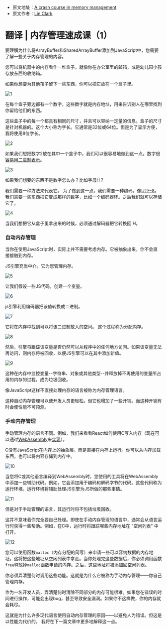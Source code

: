  * 原文地址：[A crash course in memory management](https://hacks.mozilla.org/2017/06/a-crash-course-in-memory-management/)
 * 原文作者：[Lin Clark](https://code-cartoons.com/)

 # 翻译 | 内存管理速成课（1）

要理解为什么将ArrayBuffer和SharedArrayBuffer添加到JavaScript中，您需要了解一些关于内存管理的内容。

您可以将机器中的内存看作一堆盒子。就像你在办公室里的邮箱，或是幼儿园小孩存放东西的收纳箱。

如果你想要为其他孩子留下一些东西，你可以把它放在一个盒子里。

![1](https://2r4s9p1yi1fa2jd7j43zph8r-wpengine.netdna-ssl.com/files/2017/06/01_01-500x353.png)

在每个盒子旁边都有一个数字，这些数字就是内存地址，用来告诉别人在哪里找到你留给他们的东西。

这些盒子中的每一个都具有相同的尺寸，并且可以容纳一定量的信息。盒子的尺寸是针对机器的。这个大小称为字长。它通常是32位或64位。但是为了显示方便，我将使用8位字长。

![2](https://2r4s9p1yi1fa2jd7j43zph8r-wpengine.netdna-ssl.com/files/2017/06/01_02-500x121.png)

如果我们想把数字2放在其中一个盒子中，我们可以很容易地做到这一点。数字很[容易用二进制表示](https://www.khanacademy.org/math/algebra-home/alg-intro-to-algebra/algebra-alternate-number-bases/v/decimal-to-binary)。

![3](https://2r4s9p1yi1fa2jd7j43zph8r-wpengine.netdna-ssl.com/files/2017/06/01_03-500x229.png)

如果我们想要的东西不是数字怎么办？比如字母H？

我们需要一种方法来代表它。 为了做到这一点，我们需要一种编码，像[UTF-8](https://en.wikipedia.org/wiki/UTF-8)。 我们需要一些东西把它变成那样的数字，比如一个编码器环。之后我们就可以存储它了。

![4](https://2r4s9p1yi1fa2jd7j43zph8r-wpengine.netdna-ssl.com/files/2017/06/01_04-500x277.png)

当我们想把它从盒子里拿出来的时候，必须通过解码器把它转换回 H。

### 自动内存管理
当你在使用JavaScript时，实际上并不需要考虑内存。它被抽象出来，你不会直接接触到内存。

JS引擎充当中介。它为您管理内存。

![5](https://2r4s9p1yi1fa2jd7j43zph8r-wpengine.netdna-ssl.com/files/2017/06/01_05-500x371.png)

让我们假设一些JS代码，创建一个变量。

![6](https://2r4s9p1yi1fa2jd7j43zph8r-wpengine.netdna-ssl.com/files/2017/06/01_06-500x373.png)

js引擎利用编码器把该值转换成二进制。

![7](https://2r4s9p1yi1fa2jd7j43zph8r-wpengine.netdna-ssl.com/files/2017/06/01_07-500x370.png)

它将在内存中找到可以将该二进制放入的空间。 这个过程称为分配内存。

![8](https://2r4s9p1yi1fa2jd7j43zph8r-wpengine.netdna-ssl.com/files/2017/06/01_08-500x367.png)

然后，引擎将跟踪该变量是否仍然可以从程序中的任何地方访问。如果该变量无法再访问，则内存将被回收，以便JS引擎可以在其中添加新值。

![9](https://2r4s9p1yi1fa2jd7j43zph8r-wpengine.netdna-ssl.com/files/2017/06/01_09-500x379.png)

这种在内存中监控变量--字符串、对象或其他类型--并释放掉不再使用的变量所占用的内存的过程，成为垃圾回收。

像JavaScript这样不直接处理内存的语言被称为内存管理语言。

这种自动内存管理可以使开发人员更轻松。但它也增加了一些开销。而这种开销有时会使性能不可预测。

### 手动内存管理

手动管理内存的语言不同。例如，我们来看看React如何使用C写入内存（现在可以通过[WebAssembly](https://hacks.mozilla.org/2017/02/a-cartoon-intro-to-webassembly/)来[实现](https://www.youtube.com/watch?v=3GHJ4cbxsVQ)）。

C没有JavaScript在内存上的抽象层。而是直接在内存上运行。你可以从内存加载东西，也可以将内容存储到内存中。

![10](https://2r4s9p1yi1fa2jd7j43zph8r-wpengine.netdna-ssl.com/files/2017/06/01_10-500x360.png)

当您将C或其他语言编译到WebAssembly时，您使用的工具将在WebAssembly中添加一些辅助代码。例如，它会添加用于编码和解码字节的代码。这些代码称为运行环境。运行环境将辅助处理JS引擎为JS所做的那些事情。

![11](https://2r4s9p1yi1fa2jd7j43zph8r-wpengine.netdna-ssl.com/files/2017/06/01_11-500x361.png)

但是对于手动管理的语言，其运行时将不包括垃圾回收。

这并不意味着你完全要自己处理。即使在手动内存管理的语言中，通常会从语言运行时获得一些帮助。例如，在C中，运行时将跟踪哪些内存地址在 "空闲列表" 中打开。

![12](https://2r4s9p1yi1fa2jd7j43zph8r-wpengine.netdna-ssl.com/files/2017/06/01_12-500x360.png)

您可以使用函数`malloc`（内存分配的简写）来申请一些可以容纳数据的内存地址。这将把这些地址从空闲列表中拿走。当你处理完这些数据后，你必须调用函数`free`释放掉`malloc`函数申请的内存。之后，这些地址将被添加回空闲列表。

你必须弄清楚何时调用这些功能。这就是为什么它被称为手动内存管理——你自己管理内存。

作为一名开发人员，弄清楚何时清除不同部分的内存可能很难。如果您在错误的时间进行操作，可能会出现bug，甚至导致安全漏洞。如果你不这样做，你的内存就会耗尽。

这就是为什么许多现代语言使用自动内存管理的原因——以避免人为错误。但这是以性能为代价的。 我将在下一篇文章中更多地解释这一点。